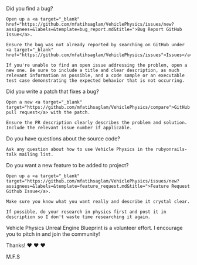 Did you find a bug?

    Open up a <a target="_blank" href="https://github.com/mfatihsaglam/VehiclePhysics/issues/new?assignees=&labels=&template=bug_report.md&title=">Bug Report GitHub Issue</a>.

    Ensure the bug was not already reported by searching on GitHub under <a target="_blank" href="https://github.com/mfatihsaglam/VehiclePhysics/issues">Issues</a>.

    If you're unable to find an open issue addressing the problem, open a new one. Be sure to include a title and clear description, as much relevant information as possible, and a code sample or an executable test case demonstrating the expected behavior that is not occurring.

Did you write a patch that fixes a bug?

    Open a new <a target="_blank" target="https://github.com/mfatihsaglam/VehiclePhysics/compare">GitHub pull request</a> with the patch.

    Ensure the PR description clearly describes the problem and solution. Include the relevant issue number if applicable.

Do you have questions about the source code?

    Ask any question about how to use Vehicle Physics in the rubyonrails-talk mailing list.

Do you want a new feature to be added to project?
  
    Open up a <a target="_blank" target="https://github.com/mfatihsaglam/VehiclePhysics/issues/new?assignees=&labels=&template=feature_request.md&title=">Feature Request Github Issue</a>.
    
    Make sure you know what you want really and describe it crystal clear.
    
    If possible, do your research in physics first and post it in description so I don't waste time researching it again.

Vehicle Physics Unreal Engine Blueprint is a volunteer effort. I encourage you to pitch in and join the community!

Thanks! ❤️ ❤️ ❤️

M.F.S
